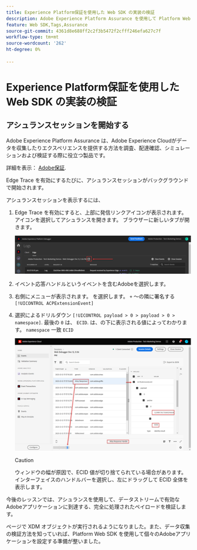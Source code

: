 ```yaml
---
title: Experience Platform保証を使用した Web SDK の実装の検証
description: Adobe Experience Platform Assurance を使用して Platform Web SDK の実装を検証する方法について説明します。 このレッスンは、「 Adobe Experience Cloudと Web SDK の実装」チュートリアルの一部です。
feature: Web SDK,Tags,Assurance
source-git-commit: 4361d8e688ff2c2f3b5472f2cfff246efa627c7f
workflow-type: tm+mt
source-wordcount: '262'
ht-degree: 0%

---
```


# Experience Platform保証を使用した Web SDK の実装の検証


## アシュランスセッションを開始する

Adobe Experience Platform Assurance は、Adobe Experience Cloudがデータを収集したりエクスペリエンスを提供する方法を調査、配達確認、シミュレーションおよび検証する際に役立つ製品です。

詳細を表示： [Adobe保証](https://experienceleague.adobe.com/docs/experience-platform/assurance/home.html?lang=en).

Edge Trace を有効にするたびに、アシュランスセッションがバックグラウンドで開始されます。

アシュランスセッションを表示するには、

1. Edge Trace を有効にすると、上部に発信リンクアイコンが表示されます。 アイコンを選択してアシュランスを開きます。 ブラウザーに新しいタブが開きます。

   ![アシュランスセッションを開始](assets/validate-debugger-start-assurnance.png)

1. イベント応答ハンドルというイベントを含むAdobeを選択します。
1. 右側にメニューが表示されます。 を選択します。 `+` ～の隣に署名する `[!UICONTROL ACPExtensionEvent]`
1. 選択によるドリルダウン `[!UICONTROL payload > 0 > payload > 0 > namespace]`. 最後の `0` は、 `ECID`. は、の下に表示される値によってわかります。 `namespace` 一致 `ECID`

   ![アシュランス検証 ECID](assets/validate-assurance-ecid.png)

   >[!CAUTION]
   >
   >ウィンドウの幅が原因で、ECID 値が切り捨てられている場合があります。 インターフェイスのハンドルバーを選択し、左にドラッグして ECID 全体を表示します。

今後のレッスンでは、アシュランスを使用して、データストリームで有効なAdobeアプリケーションに到達する、完全に処理されたペイロードを検証します。

ページで XDM オブジェクトが実行されるようになりました。また、データ収集の検証方法を知っていれば、Platform Web SDK を使用して個々のAdobeアプリケーションを設定する準備が整いました。